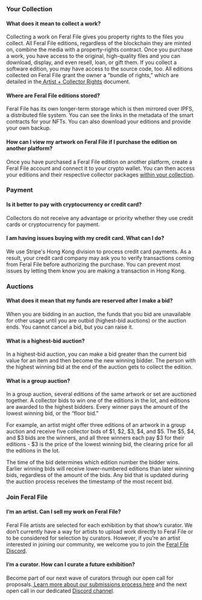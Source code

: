
### Your Collection

#### What does it mean to collect a work?

Collecting a work on Feral File gives you property rights to the files you collect. All Feral File editions, regardless of the blockchain they are minted on, combine the media with a property-rights contract. Once you purchase a work, you have access to the original, high-quality files and you can download, display, and even resell, loan, or gift them. If you collect a software edition, you may have access to the source code, too. All editions collected on Feral File grant the owner a “bundle of rights,” which are detailed in the[ Artist + Collector Rights](https://feralfile.com/docs/artist-collector-rights) document.


#### Where are Feral File editions stored?

Feral File has its own longer-term storage which is then mirrored over IPFS, a distributed file system. You can see the links in the metadata of the smart contracts for your NFTs. You can also download your editions and provide your own backup.


#### How can I view my artwork on Feral File if I purchase the edition on another platform?

Once you have purchased a Feral File edition on another platform, create a Feral File account and connect it to your crypto wallet. You can then access your editions and their respective collector packages [within your collection](https://feralfile.com/collection).



### Payment

#### Is it better to pay with cryptocurrency or credit card?

Collectors do not receive any advantage or priority whether they use credit cards or cryptocurrency for payment.


#### I am having issues buying with my credit card. What can I do?

We use Stripe's Hong Kong division to process credit card payments. As a result, your credit card company may ask you to verify transactions coming from Feral File before authorizing the purchase. You can prevent most issues by letting them know you are making a transaction in Hong Kong.



### Auctions

#### What does it mean that my funds are reserved after I make a bid?

When you are bidding in an auction, the funds that you bid are unavailable for other usage until you are outbid (highest-bid auctions) or the auction ends. You cannot cancel a bid, but you can raise it. 


#### What is a highest-bid auction?

In a highest-bid auction, you can make a bid greater than the current bid value for an item and then become the new winning bidder. The person with the highest winning bid at the end of the auction gets to collect the edition.


#### What is a group auction?

In a group auction, several editions of the same artwork or set are auctioned together. A collector bids to win one of the editions in the lot, and editions are awarded to the highest bidders. Every winner pays the amount of the lowest winning bid, or the “floor bid.” 

For example, an artist might offer three editions of an artwork in a group auction and receive five collector bids of $1, $2, $3, $4, and $5. The $5, $4, and $3 bids are the winners, and all three winners each pay $3 for their editions - $3 is the price of the lowest winning bid, the clearing price for all the editions in the lot.

The time of the bid determines which edition number the bidder wins. Earlier winning bids will receive lower-numbered editions than later winning bids, regardless of the amount of the bids. Any bid that is updated during the auction process receives the timestamp of the most recent bid.



### Join Feral File

#### I’m an artist. Can I sell my work on Feral File?

Feral File artists are selected for each exhibition by that show’s curator. We don’t currently have a way for artists to upload work directly to Feral File or to be considered for selection by curators. However, if you’re an artist interested in joining our community, we welcome you to join the [Feral File Discord](https://discord.gg/QVjjMzqzPJ).

#### I’m a curator. How can I curate a future exhibition?

Become part of our next wave of curators through our open call for proposals.[ Learn more about our submissions process here](https://docs.google.com/document/d/1jHSk_CmNhFTA2JeE8WUTrOiiaUruhFvUk1URS7SpyOU/edit) and the next open call in our dedicated [Discord channel](https://discord.com/channels/768706944097058828/1050156754857635881).
